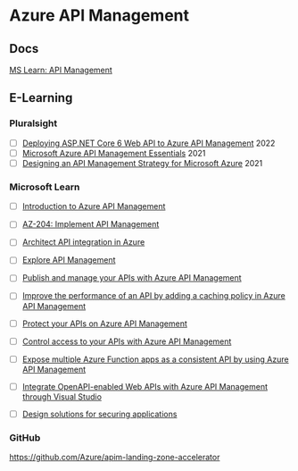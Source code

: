 # Azure API Management

## Docs
[MS Learn: API Management](https://learn.microsoft.com/en-us/azure/api-management/)

## E-Learning 

### Pluralsight
* [ ] [Deploying ASP.NET Core 6 Web API to Azure API Management](https://app.pluralsight.com/library/courses/asp-dot-net-core-6-deploying-web-api-azure-management/table-of-contents) 2022
* [ ] [Microsoft Azure API Management Essentials](https://app.pluralsight.com/library/courses/microsoft-azure-api-management-essentials/table-of-contents) 2021
* [ ] [Designing an API Management Strategy for Microsoft Azure](https://app.pluralsight.com/library/courses/microsoft-azure-api-management-strategy-designing/table-of-contents) 2021

### Microsoft Learn
* [ ] [Introduction to Azure API Management](https://learn.microsoft.com/en-us/training/modules/introduction-to-azure-api-management/)
* [ ] [AZ-204: Implement API Management](https://learn.microsoft.com/en-us/training/paths/az-204-implement-api-management/)

* [ ] [Architect API integration in Azure](https://learn.microsoft.com/en-us/training/paths/architect-api-integration/)
* [ ] [Explore API Management](https://learn.microsoft.com/en-us/training/modules/explore-api-management/)
* [ ] [Publish and manage your APIs with Azure API Management](https://learn.microsoft.com/en-us/training/modules/publish-manage-apis-with-azure-api-management/)
* [ ] [Improve the performance of an API by adding a caching policy in Azure API Management](https://learn.microsoft.com/en-us/training/modules/improve-api-performance-with-apim-caching-policy/)
* [ ] [Protect your APIs on Azure API Management](https://learn.microsoft.com/en-us/training/modules/protect-apis-on-api-management/)
* [ ] [Control access to your APIs with Azure API Management](https://learn.microsoft.com/en-us/training/modules/control-authentication-with-apim/)
* [ ] [Expose multiple Azure Function apps as a consistent API by using Azure API Management](https://learn.microsoft.com/en-us/training/modules/build-serverless-api-with-functions-api-management/)

* [ ] [Integrate OpenAPI-enabled Web APIs with Azure API Management through Visual Studio](https://learn.microsoft.com/en-us/training/modules/integrate-openapi-enabled-web-api-with-apim-and-visual-studio/)

* [ ] [Design solutions for securing applications](https://learn.microsoft.com/en-us/training/modules/design-solutions-secure-applications/)


### GitHub
https://github.com/Azure/apim-landing-zone-accelerator